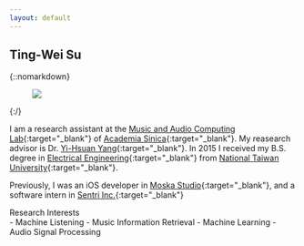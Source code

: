 ```yaml
---
layout: default
---
```


<div class="pretty-links">

## Ting-Wei Su


{::nomarkdown} 
<figure class="site-profile">
    <img src="{{ site.baseurl }}/assets/img/Ting-Wei_Su.jpg">
</figure>
{:/}

I am a research assistant at the [Music and Audio Computing Lab](http://mac.citi.sinica.edu.tw){:target="_blank"} of [Academia Sinica](https://www.sinica.edu.tw){:target="_blank"}.
My reasearch advisor is Dr. [Yi-Hsuan Yang](http://mac.citi.sinica.edu.tw/~yang/){:target="_blank"}.
In 2015 I received my B.S. degree in [Electrical Engineering](web.ee.ntu.edu.tw){:target="_blank"} from [National Taiwan University](http://www.ntu.edu.tw){:target="_blank"}.

Previously, I was an iOS developer in [Moska Studio](http://www.moskastudio.tw/){:target="_blank"}, and a software intern in [Sentri Inc.](http://sentri.me/){:target="_blank"}

<!-- #### This site is still under construction... -->


<div class="lead lead-about">Research Interests
</div>
- Machine Listening
- Music Information Retrieval
- Machine Learning
- Audio Signal Processing

<!-- Neve aethere orbe hic *virginis trunco* in spreto diuque latarumque, mea? Ultima
sulcum antris conlapsosque potiere curvat Phasias superas adpulit vertex est
Elei est fumificisque, puniceo? Et dulcis me Argo precibus: haec blanditiae
[candida](http://murmure.org/.html). -->

</div>